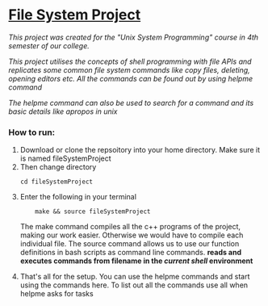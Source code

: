 # <strong><u>File System Project</u></strong>
<em>
<p>This project was created for the "Unix System Programming" course in 4th semester of our college.<p>
<p>This project utilises the concepts of shell programming with file APIs and replicates some common file system commands like copy files, deleting, opening editors etc. All the commands can be found out by using helpme command<p>
<p> The helpme command can also be used to search for a command and its basic details like apropos in unix</p></em>

### How to run:

<ol>
<li> Download or clone the repsoitory into your home directory. Make sure it is named fileSystemProject</li>
<li> Then change directory

```
cd fileSystemProject
```
</li>

<li> Enter the following in your terminal

```
    make && source fileSystemProject
```
<p>
The make command compiles all the c++ programs of the project, making our work easier. Otherwise we would have to compile each individual file.
The source command allows us to use our function definitions in bash scripts as command line commands. <strong> reads and executes commands from filename in the<em> current shell</em> environment </strong>
</p>
</li>
<li> That's all for the setup. You can use the helpme commands and start using the commands here. To list out all the commands use all when helpme asks for tasks </li>
</ol>
